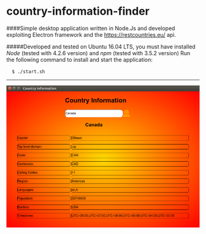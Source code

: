 # country-information-finder

####Simple desktop application written in Node.Js and developed exploiting Electron framework and the https://restcountries.eu/ api.

#####Developed and tested on Ubuntu 16.04 LTS, you must have installed *Node* (tested with 4.2.6 version) and *npm* (tested with 3.5.2 version)
Run the following command to install and start the application:

```
  $ ./start.sh
```
----

![alt tag](https://raw.githubusercontent.com/AntonioFantini/country-information-finder/master/images/screenshot.png)
